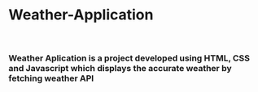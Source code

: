 # Weather-Application
<br>
<h3>Weather Aplication is a project developed using HTML, CSS and Javascript which displays the accurate weather by fetching weather API</h3>
